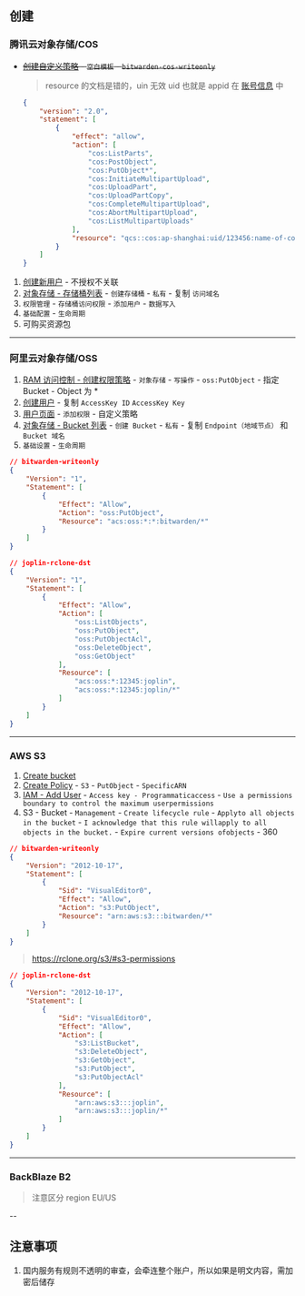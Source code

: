 ## 创建

### 腾讯云对象存储/COS

- ~~[创建自定义策略](https://console.cloud.tencent.com/cam/policy/createV2) - `空白模板` - `bitwarden-cos-writeonly`~~
    > resource 的文档是错的，uin 无效
    > uid 也就是 appid 在 [账号信息](https://console.cloud.tencent.com/developer) 中

    ```json
    {
        "version": "2.0",
        "statement": [
            {
                "effect": "allow",
                "action": [
                    "cos:ListParts",
                    "cos:PostObject",
                    "cos:PutObject*",
                    "cos:InitiateMultipartUpload",
                    "cos:UploadPart",
                    "cos:UploadPartCopy",
                    "cos:CompleteMultipartUpload",
                    "cos:AbortMultipartUpload",
                    "cos:ListMultipartUploads"
                ],
                "resource": "qcs::cos:ap-shanghai:uid/123456:name-of-cos/*"
            }
        ]
    }
    ```

1. [创建新用户](https://console.cloud.tencent.com/cam/user/create?systemType=FastCreateV2) - 不授权不关联
2. [对象存储 - 存储桶列表](https://console.cloud.tencent.com/cos/bucket) - `创建存储桶` - `私有` - 复制 `访问域名`
3. `权限管理` - `存储桶访问权限` - `添加用户` - `数据写入`
4. `基础配置` - `生命周期`
5. 可购买资源包

---
### 阿里云对象存储/OSS

1. [RAM 访问控制 - 创建权限策略](https://ram.console.aliyun.com/policies/new) - `对象存储` - `写操作` - `oss:PutObject` - 指定 Bucket - Object 为 *
2. [创建用户](https://ram.console.aliyun.com/users/new) - 复制 `AccessKey ID` `AccessKey Key`
3. [用户页面](https://ram.console.aliyun.com/users) - `添加权限` - 自定义策略
4. [对象存储 - Bucket 列表](https://oss.console.aliyun.com/bucket) - `创建 Bucket` - `私有` - 复制 `Endpoint（地域节点）` 和 `Bucket 域名`
5. `基础设置` - `生命周期`



```json
// bitwarden-writeonly
{
    "Version": "1",
    "Statement": [
        {
            "Effect": "Allow",
            "Action": "oss:PutObject",
            "Resource": "acs:oss:*:*:bitwarden/*"
        }
    ]
}
```


```json
// joplin-rclone-dst
{
    "Version": "1",
    "Statement": [
        {
            "Effect": "Allow",
            "Action": [
                "oss:ListObjects",
                "oss:PutObject",
                "oss:PutObjectAcl",
                "oss:DeleteObject",
                "oss:GetObject"
            ],
            "Resource": [
                "acs:oss:*:12345:joplin",
                "acs:oss:*:12345:joplin/*"
            ]
        }
    ]
}
```

---
### AWS S3

1. [Create bucket](https://s3.console.aws.amazon.com/s3/bucket/create?region=us-east-1) 
2. [Create Policy](https://us-east-1.console.aws.amazon.com/iam/home#/policies$new?step=edit) - `S3` - `PutObject` - `SpecificARN`
3. [IAM - Add User](https://console.aws.amazon.com/iam/home#/users$new?step=details) - `Access key - Programmaticaccess` - `Use a permissions boundary to control the maximum userpermissions`
4. S3 - Bucket - `Management` - `Create lifecycle rule` - `Applyto all objects in the bucket` - `I acknowledge that this rule willapply to all objects in the bucket.` - `Expire current versions ofobjects` - 360



```json
// bitwarden-writeonly
{
    "Version": "2012-10-17",
    "Statement": [
        {
            "Sid": "VisualEditor0",
            "Effect": "Allow",
            "Action": "s3:PutObject",
            "Resource": "arn:aws:s3:::bitwarden/*"
        }
    ]
}
```

> https://rclone.org/s3/#s3-permissions

```json
// joplin-rclone-dst
{
    "Version": "2012-10-17",
    "Statement": [
        {
            "Sid": "VisualEditor0",
            "Effect": "Allow",
            "Action": [
                "s3:ListBucket",
                "s3:DeleteObject",
                "s3:GetObject",
                "s3:PutObject",
                "s3:PutObjectAcl"
            ],
            "Resource": [
                "arn:aws:s3:::joplin",
                "arn:aws:s3:::joplin/*"
            ]
        }
    ]
}
```


---
### BackBlaze B2

> 注意区分 region EU/US




--
## 注意事项

1. 国内服务有规则不透明的审查，会牵连整个账户，所以如果是明文内容，需加密后储存